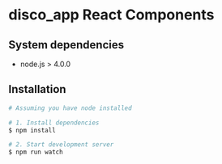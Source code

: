 disco_app React Components
=====================================

## System dependencies
* node.js > 4.0.0

## Installation

```bash
# Assuming you have node installed

# 1. Install dependencies 
$ npm install

# 2. Start development server
$ npm run watch
```
